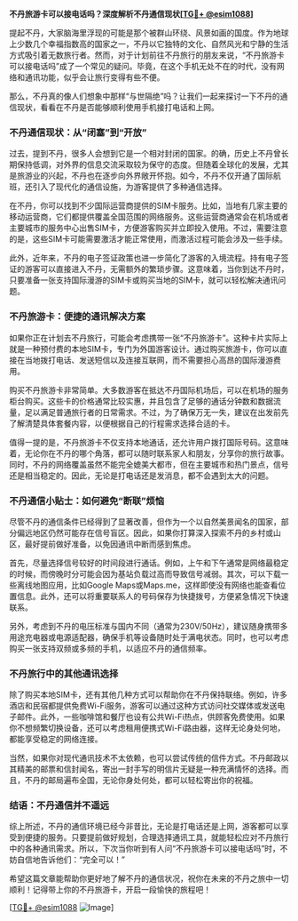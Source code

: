**不丹旅游卡可以接电话吗？深度解析不丹通信现状[[TG💪+ @esim1088](https://t.me/s/esim1088)]**

提起不丹，大家脑海里浮现的可能是那个被群山环绕、风景如画的国度。作为地球上少数几个幸福指数高的国家之一，不丹以它独特的文化、自然风光和宁静的生活方式吸引着无数旅行者。然而，对于计划前往不丹旅行的朋友来说，“不丹旅游卡可以接电话吗”成了一个常见的疑问。毕竟，在这个手机无处不在的时代，没有网络和通讯功能，似乎会让旅行变得有些不便。

那么，不丹真的像人们想象中那样“与世隔绝”吗？让我们一起来探讨一下不丹的通信现状，看看在不丹是否能够顺利使用手机接打电话和上网。

### 不丹通信现状：从“闭塞”到“开放”

过去，提到不丹，很多人会想到它是一个相对封闭的国家。的确，历史上不丹曾长期保持低调，对外界的信息交流采取较为保守的态度。但随着全球化的发展，尤其是旅游业的兴起，不丹也在逐步向外界敞开怀抱。如今，不丹不仅开通了国际航班，还引入了现代化的通信设施，为游客提供了多种通信选择。

在不丹，你可以找到不少国际运营商提供的SIM卡服务。比如，当地有几家主要的移动运营商，它们都提供覆盖全国范围的网络服务。这些运营商通常会在机场或者主要城市的服务中心出售SIM卡，方便游客购买并立即投入使用。不过，需要注意的是，这些SIM卡可能需要激活才能正常使用，而激活过程可能会涉及一些手续。

此外，近年来，不丹的电子签证政策也进一步简化了游客的入境流程。持有电子签证的游客可以直接进入不丹，无需额外的繁琐步骤。这意味着，当你到达不丹时，只要准备一张支持国际漫游的SIM卡或购买当地的SIM卡，就可以轻松解决通讯问题。

### 不丹旅游卡：便捷的通讯解决方案

如果你正在计划去不丹旅行，可能会考虑携带一张“不丹旅游卡”。这种卡片实际上就是一种预付费的本地SIM卡，专门为外国游客设计。通过购买旅游卡，你可以直接在当地拨打电话、发送短信以及连接互联网，而不需要担心高昂的国际漫游费用。

购买不丹旅游卡非常简单。大多数游客在抵达不丹国际机场后，可以在机场的服务柜台购买。这些卡的价格通常比较实惠，并且包含了足够的通话分钟数和数据流量，足以满足普通旅行者的日常需求。不过，为了确保万无一失，建议在出发前先了解清楚具体套餐内容，以便根据自己的行程需求选择合适的卡。

值得一提的是，不丹旅游卡不仅支持本地通话，还允许用户拨打国际号码。这意味着，无论你在不丹的哪个角落，都可以随时联系家人和朋友，分享你的旅行故事。同时，不丹的网络覆盖虽然不能完全媲美大都市，但在主要城市和热门景点，信号还是相当稳定的。因此，无论是打电话还是发消息，都不会遇到太大的问题。

### 不丹通信小贴士：如何避免“断联”烦恼

尽管不丹的通信条件已经得到了显著改善，但作为一个以自然美景闻名的国家，部分偏远地区仍然可能存在信号盲区。因此，如果你打算深入探索不丹的乡村或山区，最好提前做好准备，以免因通讯中断而感到焦虑。

首先，尽量选择信号较好的时间段进行通话。例如，上午和下午通常是网络最稳定的时候，而傍晚时分可能会因为基站负载过高而导致信号减弱。其次，可以下载一些离线地图应用，比如Google Maps或Maps.me，这样即使没有网络也能查看位置信息。此外，还可以将重要联系人的号码保存为快捷拨号，方便紧急情况下快速联系。

另外，考虑到不丹的电压标准与国内不同（通常为230V/50Hz），建议随身携带多用途充电器或电源适配器，确保手机等设备随时处于满电状态。同时，也可以考虑购买一张支持双频或多频的手机，以适应不丹的通信频率。

### 不丹旅行中的其他通讯选择

除了购买本地SIM卡，还有其他几种方式可以帮助你在不丹保持联络。例如，许多酒店和民宿都提供免费Wi-Fi服务，游客可以通过这种方式访问社交媒体或发送电子邮件。此外，一些咖啡馆和餐厅也设有公共Wi-Fi热点，供顾客免费使用。如果你不想频繁切换设备，还可以考虑租用便携式Wi-Fi路由器，这样无论身处何地，都能享受稳定的网络连接。

当然，如果你对现代通讯技术不太依赖，也可以尝试传统的信件方式。不丹邮政以其精美的邮票和信封闻名，寄出一封手写的明信片无疑是一种充满情怀的选择。而且，不丹的邮局遍布全国，无论你身处何处，都可以轻松寄出你的祝福。

### 结语：不丹通信并不遥远

综上所述，不丹的通信环境已经今非昔比，无论是打电话还是上网，游客都可以享受到便捷的服务。只要提前做好规划，合理选择通讯工具，就能轻松应对不丹旅行中的各种通讯需求。所以，下次当你听到有人问“不丹旅游卡可以接电话吗”时，不妨自信地告诉他们：“完全可以！”

希望这篇文章能帮助你更好地了解不丹的通信状况，祝你在未来的不丹之旅中一切顺利！记得带上你的不丹旅游卡，开启一段愉快的旅程吧！

[[TG💪+ @esim1088](https://t.me/s/esim1088) ![Image](https://i.postimg.cc/4NQfJmqS/Snipaste-2025-05-13-00-14-12.png)]